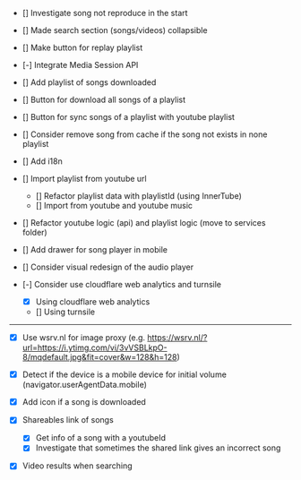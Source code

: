 - [] Investigate song not reproduce in the start

- [] Made search section (songs/videos) collapsible

- [] Make button for replay playlist

- [-] Integrate Media Session API

- [] Add playlist of songs downloaded

- [] Button for download all songs of a playlist

- [] Button for sync songs of a playlist with youtube playlist

- [] Consider remove song from cache if the song not exists in none playlist

- [] Add i18n

- [] Import playlist from youtube url
    - [] Refactor playlist data with playlistId (using InnerTube)
    - [] Import from youtube and youtube music

- [] Refactor youtube logic (api) and playlist logic (move to services folder)

- [] Add drawer for song player in mobile

- [] Consider visual redesign of the audio player



- [-] Consider use cloudflare web analytics and turnsile
    - [X] Using cloudflare web analytics
    - [] Using turnsile



----

- [X] Use wsrv.nl for image proxy (e.g. https://wsrv.nl/?url=https://i.ytimg.com/vi/3vVSBLkpO-8/mqdefault.jpg&fit=cover&w=128&h=128)

- [X] Detect if the device is a mobile device for initial volume (navigator.userAgentData.mobile)

- [X] Add icon if a song is downloaded

- [X] Shareables link of songs
    - [X] Get info of a song with a youtubeId
    - [X] Investigate that sometimes the shared link gives an incorrect song

- [X] Video results when searching